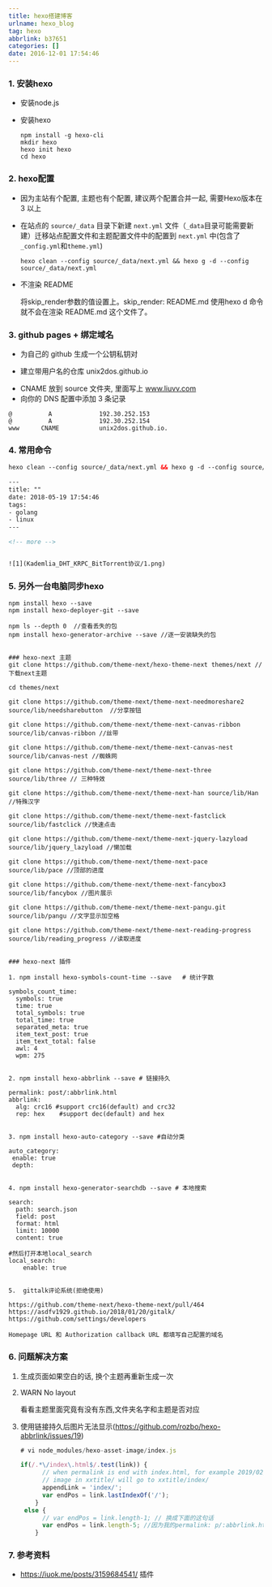 ```yaml
---
title: hexo搭建博客
urlname: hexo_blog
tag: hexo
abbrlink: b37651
categories: []
date: 2016-12-01 17:54:46
---
```


### 1. 安装hexo

+ 安装node.js
+ 安装hexo

	```
	npm install -g hexo-cli
	mkdir hexo
	hexo init hexo
	cd hexo
	```

<!-- more -->

### 2. hexo配置

+ 因为主站有个配置, 主题也有个配置, 建议两个配置合并一起, 需要Hexo版本在 3 以上

+ 在站点的 `source/_data` 目录下新建 `next.yml` 文件（`_data`目录可能需要新建）迁移站点配置文件和主题配置文件中的配置到 `next.yml` 中(包含了`_config.yml`和`theme.yml`)
  
	```
	hexo clean --config source/_data/next.yml && hexo g -d --config source/_data/next.yml
	```
	
+ 不渲染 README

  将skip_render参数的值设置上。skip_render: README.md
  使用hexo d 命令就不会在渲染 README.md 这个文件了。



### 3. github pages + 绑定域名

+ 为自己的 github 生成一个公钥私钥对

+ 建立带用户名的仓库 unix2dos.github.io

- CNAME 放到 source 文件夹, 里面写上 www.liuvv.com
- 向你的 DNS 配置中添加 3 条记录

```
@          A             192.30.252.153
@          A             192.30.252.154
www      CNAME           unix2dos.github.io.
```



### 4. 常用命令

```html
hexo clean --config source/_data/next.yml && hexo g -d --config source/_data/next.yml

---
title: ""
date: 2018-05-19 17:54:46
tags:
- golang
- linux
---

<!-- more -->


![1](Kademlia_DHT_KRPC_BitTorrent协议/1.png)
```



### 5. 另外一台电脑同步hexo

```shell
npm install hexo --save
npm install hexo-deployer-git --save

npm ls --depth 0  //查看丢失的包
npm install hexo-generator-archive --save //逐一安装缺失的包


### hexo-next 主题
git clone https://github.com/theme-next/hexo-theme-next themes/next //下载next主题

cd themes/next

git clone https://github.com/theme-next/theme-next-needmoreshare2 source/lib/needsharebutton  //分享按钮

git clone https://github.com/theme-next/theme-next-canvas-ribbon source/lib/canvas-ribbon //丝带

git clone https://github.com/theme-next/theme-next-canvas-nest source/lib/canvas-nest //蜘蛛网

git clone https://github.com/theme-next/theme-next-three source/lib/three // 三种特效

git clone https://github.com/theme-next/theme-next-han source/lib/Han //特殊汉字

git clone https://github.com/theme-next/theme-next-fastclick source/lib/fastclick //快速点击

git clone https://github.com/theme-next/theme-next-jquery-lazyload source/lib/jquery_lazyload //懒加载

git clone https://github.com/theme-next/theme-next-pace source/lib/pace //顶部的进度

git clone https://github.com/theme-next/theme-next-fancybox3 source/lib/fancybox //图片展示

git clone https://github.com/theme-next/theme-next-pangu.git source/lib/pangu //文字显示加空格

git clone https://github.com/theme-next/theme-next-reading-progress source/lib/reading_progress //读取进度


### hexo-next 插件

1. npm install hexo-symbols-count-time --save   # 统计字数

symbols_count_time:
  symbols: true
  time: true
  total_symbols: true
  total_time: true
  separated_meta: true
  item_text_post: true
  item_text_total: false
  awl: 4
  wpm: 275


2. npm install hexo-abbrlink --save # 链接持久

permalink: post/:abbrlink.html
abbrlink:
  alg: crc16 #support crc16(default) and crc32
  rep: hex    #support dec(default) and hex
  
  
3. npm install hexo-auto-category --save #自动分类

auto_category:
 enable: true
 depth:
 
 
4. npm install hexo-generator-searchdb --save # 本地搜索

search:
  path: search.json
  field: post
  format: html
  limit: 10000
  content: true
  
#然后打开本地local_search
local_search:
	enable: true
  

5.  gittalk评论系统(拒绝使用)

https://github.com/theme-next/hexo-theme-next/pull/464
https://asdfv1929.github.io/2018/01/20/gitalk/
https://github.com/settings/developers

Homepage URL 和 Authorization callback URL 都填写自己配置的域名
```



### 6. 问题解决方案

1. 生成页面如果空白的话, 换个主题再重新生成一次

2. WARN  No layout

   看看主题里面究竟有没有东西,文件夹名字和主题是否对应
   
3. 使用链接持久后图片无法显示(https://github.com/rozbo/hexo-abbrlink/issues/19)

   ```javascript
   # vi node_modules/hexo-asset-image/index.js
   
   if(/.*\/index\.html$/.test(link)) {
         // when permalink is end with index.html, for example 2019/02/20/xxtitle/index.html
         // image in xxtitle/ will go to xxtitle/index/
         appendLink = 'index/';
         var endPos = link.lastIndexOf('/');
       }
    else {
         // var endPos = link.length-1; // 换成下面的这句话
         var endPos = link.length-5; //因为我的permalink: p/:abbrlink.html,  这里要改成-5
       }
   ```
   



### 7. 参考资料

+ https://iuok.me/posts/3159684541/ 插件